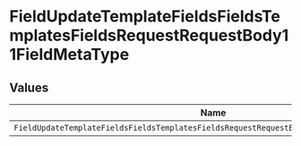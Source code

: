 # FieldUpdateTemplateFieldsFieldsTemplatesFieldsRequestRequestBody11FieldMetaType


## Values

| Name                                                                                      | Value                                                                                     |
| ----------------------------------------------------------------------------------------- | ----------------------------------------------------------------------------------------- |
| `FieldUpdateTemplateFieldsFieldsTemplatesFieldsRequestRequestBody11FieldMetaTypeDropdown` | dropdown                                                                                  |
